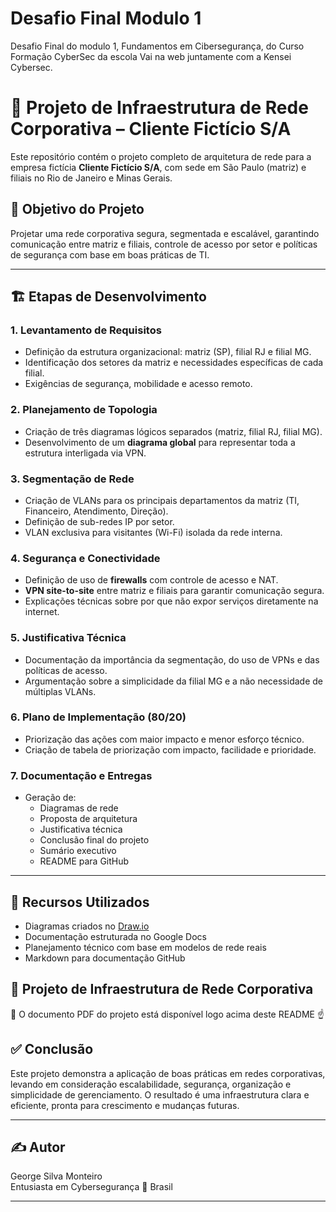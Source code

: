 # Desafio Final Modulo 1
Desafio Final do modulo 1, Fundamentos em Cibersegurança, do Curso Formação CyberSec da escola Vai na web juntamente com a Kensei Cybersec.
# 💼 Projeto de Infraestrutura de Rede Corporativa – Cliente Fictício S/A

Este repositório contém o projeto completo de arquitetura de rede para a empresa fictícia **Cliente Fictício S/A**, com sede em São Paulo (matriz) e filiais no Rio de Janeiro e Minas Gerais.

## 🧠 Objetivo do Projeto

Projetar uma rede corporativa segura, segmentada e escalável, garantindo comunicação entre matriz e filiais, controle de acesso por setor e políticas de segurança com base em boas práticas de TI.

---

## 🏗️ Etapas de Desenvolvimento

### 1. **Levantamento de Requisitos**
- Definição da estrutura organizacional: matriz (SP), filial RJ e filial MG.
- Identificação dos setores da matriz e necessidades específicas de cada filial.
- Exigências de segurança, mobilidade e acesso remoto.

### 2. **Planejamento de Topologia**
- Criação de três diagramas lógicos separados (matriz, filial RJ, filial MG).
- Desenvolvimento de um **diagrama global** para representar toda a estrutura interligada via VPN.

### 3. **Segmentação de Rede**
- Criação de VLANs para os principais departamentos da matriz (TI, Financeiro, Atendimento, Direção).
- Definição de sub-redes IP por setor.
- VLAN exclusiva para visitantes (Wi-Fi) isolada da rede interna.

### 4. **Segurança e Conectividade**
- Definição de uso de **firewalls** com controle de acesso e NAT.
- **VPN site-to-site** entre matriz e filiais para garantir comunicação segura.
- Explicações técnicas sobre por que não expor serviços diretamente na internet.

### 5. **Justificativa Técnica**
- Documentação da importância da segmentação, do uso de VPNs e das políticas de acesso.
- Argumentação sobre a simplicidade da filial MG e a não necessidade de múltiplas VLANs.

### 6. **Plano de Implementação (80/20)**
- Priorização das ações com maior impacto e menor esforço técnico.
- Criação de tabela de priorização com impacto, facilidade e prioridade.

### 7. **Documentação e Entregas**
- Geração de:
  - Diagramas de rede
  - Proposta de arquitetura
  - Justificativa técnica
  - Conclusão final do projeto
  - Sumário executivo
  - README para GitHub

---

## 📌 Recursos Utilizados

- Diagramas criados no [Draw.io](https://app.diagrams.net)
- Documentação estruturada no Google Docs
- Planejamento técnico com base em modelos de rede reais
- Markdown para documentação GitHub

## 📘 Projeto de Infraestrutura de Rede Corporativa

📘 O documento PDF do projeto está disponível logo acima deste README ☝️


## ✅ Conclusão

Este projeto demonstra a aplicação de boas práticas em redes corporativas, levando em consideração escalabilidade, segurança, organização e simplicidade de gerenciamento. O resultado é uma infraestrutura clara e eficiente, pronta para crescimento e mudanças futuras.

---

## ✍️ Autor

George Silva Monteiro  
Entusiasta em Cybersegurança 
📍 Brasil

---

